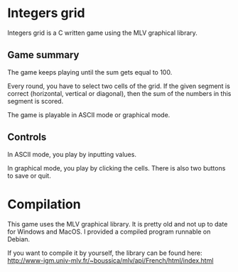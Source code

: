 # Integers grid

Integers grid is a C written game using the MLV graphical library.

## Game summary
The game keeps playing until the sum gets equal to 100.

Every round, you have to select two cells of the grid. If the given segment is correct (horizontal, vertical or diagonal), then the sum of the numbers in this segment is scored.

The game is playable in ASCII mode or graphical mode.

## Controls

In ASCII mode, you play by inputting values.

In graphical mode, you play by clicking the cells. There is also two buttons to save or quit.

# Compilation

This game uses the MLV graphical library. It is pretty old and not up to date for Windows and MacOS.
I provided a compiled program runnable on Debian.

If you want to compile it by yourself, the library can be found here:
http://www-igm.univ-mlv.fr/~boussica/mlv/api/French/html/index.html
